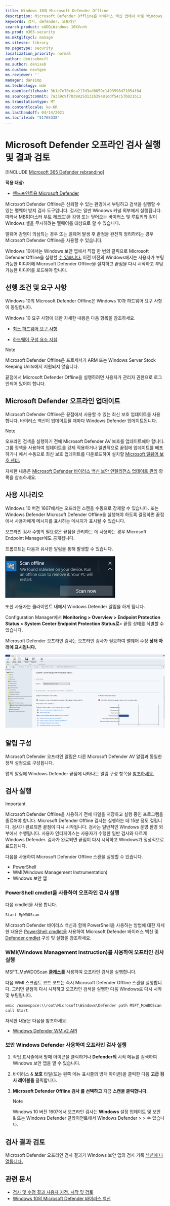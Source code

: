 ```yaml
---
title: Windows 10의 Microsoft Defender Offline
description: Microsoft Defender Offline은 바이러스 백신 앱에서 바로 Windows Defender 있습니다. 네트워크에서 배포되는 방법을 관리할 수도 있습니다.
keywords: 검사, defender, 오프라인
search.product: eADQiWindows 10XVcnh
ms.prod: m365-security
ms.mktglfcycl: manage
ms.sitesec: library
ms.pagetype: security
localization_priority: normal
author: denisebmsft
ms.author: deniseb
ms.custom: nextgen
ms.reviewer: ''
manager: dansimp
ms.technology: mde
ms.openlocfilehash: 3b1e7e70c6ca217d3ad8859c1493598d71054f84
ms.sourcegitcommit: 7a339c9f7039825d131b39481ddf54c57b021b11
ms.translationtype: MT
ms.contentlocale: ko-KR
ms.lasthandoff: 04/14/2021
ms.locfileid: "51765338"
---
```

# <a name="run-and-review-the-results-of-a-microsoft-defender-offline-scan"></a>Microsoft Defender 오프라인 검사 실행 및 결과 검토

[!INCLUDE [Microsoft 365 Defender rebranding](../../includes/microsoft-defender.md)]


**적용 대상:**

- [엔드포인트용 Microsoft Defender](/microsoft-365/security/defender-endpoint/) 

Microsoft Defender Offline은 신뢰할 수 있는 환경에서 부팅하고 검색을 실행할 수 있는 맬웨어 방지 검사 도구입니다. 검사는 일반 Windows 커널 외부에서 실행됩니다. 따라서 MBR(마스터 부트 레코드)을 감염 또는 덮어오는 바이러스 및 루트키와 같이 Windows 셸을 무시하려는 맬웨어를 대상으로 할 수 있습니다.

맬웨어 감염이 의심되는 경우 또는 맬웨어 발생 후 끝점을 완전히 정리하려는 경우 Microsoft Defender Offline을 사용할 수 있습니다.

Windows 10에서는 Windows 보안 앱에서 직접 한 번의 클릭으로 Microsoft Defender Offline을 실행할 [수 있습니다.](microsoft-defender-security-center-antivirus.md) 이전 버전의 Windows에서는 사용자가 부팅 가능한 미디어에 Microsoft Defender Offline을 설치하고 끝점을 다시 시작하고 부팅 가능한 미디어를 로드해야 합니다.

## <a name="prerequisites-and-requirements"></a>선행 조건 및 요구 사항

Windows 10의 Microsoft Defender Offline은 Windows 10과 하드웨어 요구 사항이 동일합니다. 

Windows 10 요구 사항에 대한 자세한 내용은 다음 항목을 참조하세요.

- [최소 하드웨어 요구 사항](/windows-hardware/design/minimum/minimum-hardware-requirements-overview)

- [하드웨어 구성 요소 지침](/windows-hardware/design/component-guidelines/components)

> [!NOTE]
> Microsoft Defender Offline은 프로세서가 ARM 또는 Windows Server Stock Keeping Units에서 지원되지 않습니다.

끝점에서 Microsoft Defender Offline을 실행하려면 사용자가 관리자 권한으로 로그인되어 있어야 합니다.
 
## <a name="microsoft-defender-offline-updates"></a>Microsoft Defender 오프라인 업데이트

Microsoft Defender Offline은 끝점에서 사용할 수 있는 최신 보호 업데이트를 사용 합니다. 바이러스 백신이 업데이트될 때마다 Windows Defender 업데이트됩니다. 

> [!NOTE]
> 오프라인 검색을 실행하기 전에 Microsoft Defender AV 보호를 업데이트해야 합니다. 그룹 정책을 사용하여 업데이트를 강제 적용하거나 일반적으로 끝점에 업데이트를 배포하거나 에서 수동으로 최신 보호 업데이트를 다운로드하여 설치할 [Microsoft 맬웨어 보호 센터.](https://www.microsoft.com/security/portal/definitions/adl.aspx)

자세한 내용은 [Microsoft Defender 바이러스 백신 보안 인텔리전스 업데이트 관리](manage-protection-updates-microsoft-defender-antivirus.md) 항목을 참조하세요.

## <a name="usage-scenarios"></a>사용 시나리오

Windows 10 버전 1607에서는 오프라인 스캔을 수동으로 강제할 수 있습니다. 또는 Windows Defender Microsoft Defender Offline을 실행해야 하도록 결정하면 끝점에서 사용자에게 메시지를 표시하는 메시지가 표시될 수 있습니다. 

오프라인 검사 수행의 필요성은 끝점을 관리하는 데 사용하는 경우 Microsoft Endpoint Manager에도 공개됩니다.

프롬프트는 다음과 유사한 알림을 통해 발생할 수 있습니다.

![Microsoft Defender 오프라인 실행 요구 사항을 보여주는 Windows 알림](images/defender/notification.png)

또한 사용자는 클라이언트 내에서 Windows Defender 알림을 하게 됩니다.

Configuration Manager에서 **Monitoring > Overview > Endpoint Protection Status > System Center Endpoint Protection Status로**> 끝점 상태를 식별할 수 있습니다. 

Microsoft Defender 오프라인 검사는  오프라인 검사가 필요하여 맬웨어 수정 **상태 아래에 표시됩니다.**

![Microsoft Defender 오프라인 검사 필요를 나타내는 Microsoft Endpoint Manager](images/defender/sccm-wdo.png)

## <a name="configure-notifications"></a>알림 구성

Microsoft Defender 오프라인 알림은 다른 Microsoft Defender AV 알림과 동일한 정책 설정으로 구성됩니다.

앱의 알림에 Windows Defender 끝점에 나타나는 알림 구성 항목을 [참조하세요.](configure-notifications-microsoft-defender-antivirus.md)

## <a name="run-a-scan"></a>검사 실행 

> [!IMPORTANT]
> Microsoft Defender Offline을 사용하기 전에 파일을 저장하고 실행 중인 프로그램을 종료해야 합니다. Microsoft Defender Offline 검사는 실행하는 데 15분 정도 걸립니다. 검사가 완료되면 끝점이 다시 시작됩니다. 검사는 일반적인 Windows 운영 환경 외부에서 수행됩니다. 사용자 인터페이스는 사용자가 수행한 일반 검사와 다르게 Windows Defender. 검사가 완료되면 끝점이 다시 시작하고 Windows가 정상적으로 로드됩니다.

다음을 사용하여 Microsoft Defender Offline 스캔을 실행할 수 있습니다.

- PowerShell
- WMI(Windows Management Instrumentation)
- Windows 보안 앱



### <a name="use-powershell-cmdlets-to-run-an-offline-scan"></a>PowerShell cmdlet을 사용하여 오프라인 검사 실행

다음 cmdlet을 사용 합니다.

```PowerShell
Start-MpWDOScan
```

Microsoft Defender 바이러스 백신과 함께 PowerShell을 사용하는 방법에 대한 자세한 내용은 [PowerShell cmdlet을](use-powershell-cmdlets-microsoft-defender-antivirus.md) 사용하여 Microsoft Defender 바이러스 백신 및 [Defender cmdlet](/powershell/module/defender/) 구성 및 실행을 참조하세요.

### <a name="use-windows-management-instruction-wmi-to-run-an-offline-scan"></a>WMI(Windows Management Instruction)를 사용하여 오프라인 검사 실행

MSFT_MpWDOScan [**클래스를**](/previous-versions/windows/desktop/legacy/dn455323(v=vs.85)) 사용하여 오프라인 검색을 실행합니다.

다음 WMI 스크립트 코드 코드는 즉시 Microsoft Defender Offline 스캔을 실행합니다. 그러면 끝점이 다시 시작하고 오프라인 검색을 실행한 다음 Windows로 다시 시작 및 부팅됩니다.

```console
wmic /namespace:\\root\Microsoft\Windows\Defender path MSFT_MpWDOScan call Start 
```

자세한 내용은 다음을 참조하세요.
- [Windows Defender WMIv2 API](/previous-versions/windows/desktop/defender/windows-defender-wmiv2-apis-portal)


### <a name="use-the-windows-defender-security-app-to-run-an-offline-scan"></a>보안 Windows Defender 사용하여 오프라인 검사 실행

1. 작업 표시줄에서 방패 아이콘을 클릭하거나 **Defender의** 시작 메뉴를 검색하여 Windows 보안 앱을 열 수 있습니다.

2. 바이러스 & **보호** 타일(또는 왼쪽 메뉴 표시줄의 방패 아이콘)을 클릭한 다음 **고급 검사 레이블을** 클릭합니다.
    
3. **Microsoft Defender Offline 검사 를 선택하고** 지금 **스캔을 클릭합니다.**

    > [!NOTE]
    > Windows 10 버전 1607에서 오프라인 검사는 **Windows** 설정 업데이트 및 보안 & 또는 Windows Defender 클라이언트에서 Windows Defender  >    >   수 있습니다.


## <a name="review-scan-results"></a>검사 결과 검토

Microsoft Defender 오프라인 검사 결과가 Windows 보안 앱의 검사 기록 [섹션에 나열됩니다.](microsoft-defender-security-center-antivirus.md) 


## <a name="related-articles"></a>관련 문서

- [검사 및 수정 결과 사용자 지정, 시작 및 검토](customize-run-review-remediate-scans-microsoft-defender-antivirus.md)
- [Windows 10의 Microsoft Defender 바이러스 백신](microsoft-defender-antivirus-in-windows-10.md)
